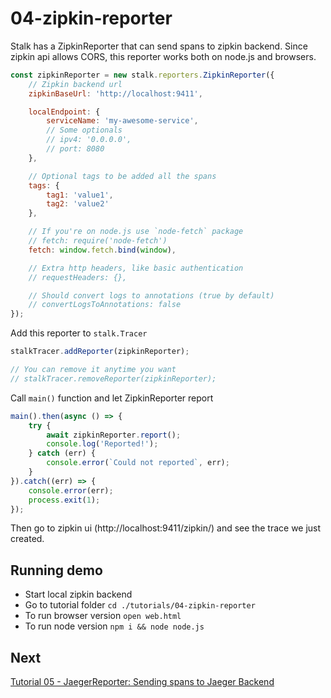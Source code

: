 # 04-zipkin-reporter

Stalk has a ZipkinReporter that can send spans to zipkin backend. Since zipkin api allows CORS, this reporter works both on node.js and browsers.

```js
const zipkinReporter = new stalk.reporters.ZipkinReporter({
    // Zipkin backend url
    zipkinBaseUrl: 'http://localhost:9411',

    localEndpoint: {
        serviceName: 'my-awesome-service',
        // Some optionals
        // ipv4: '0.0.0.0',
        // port: 8080
    },

    // Optional tags to be added all the spans
    tags: {
        tag1: 'value1',
        tag2: 'value2'
    },

    // If you're on node.js use `node-fetch` package
    // fetch: require('node-fetch')
    fetch: window.fetch.bind(window),

    // Extra http headers, like basic authentication
    // requestHeaders: {},

    // Should convert logs to annotations (true by default)
    // convertLogsToAnnotations: false
});
```

Add this reporter to `stalk.Tracer`

```js
stalkTracer.addReporter(zipkinReporter);

// You can remove it anytime you want
// stalkTracer.removeReporter(zipkinReporter);
```

Call `main()` function and let ZipkinReporter report

```js
main().then(async () => {
    try {
        await zipkinReporter.report();
        console.log('Reported!');
    } catch (err) {
        console.error(`Could not reported`, err);
    }
}).catch((err) => {
    console.error(err);
    process.exit(1);
});
```

Then go to zipkin ui (http://localhost:9411/zipkin/) and see the trace we just created.

## Running demo

- Start local zipkin backend
- Go to tutorial folder `cd ./tutorials/04-zipkin-reporter`
- To run browser version `open web.html`
- To run node version `npm i && node node.js`

## Next

[Tutorial 05 - JaegerReporter: Sending spans to Jaeger Backend](../05-jaeger-reporter/README.md)
